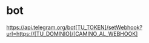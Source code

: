 # bot

https://api.telegram.org/bot[TU_TOKEN]/setWebhook?url=https://[TU_DOMINIO]/[CAMINO_AL_WEBHOOK]
